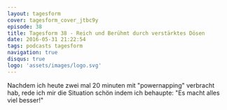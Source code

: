 ```yaml
---
layout: tagesform
cover: tagesform_cover_jtbc9y
episode: 38
title: Tagesform 38 - Reich und Berühmt durch verstärktes Dösen
date: 2016-05-31 21:22:54
tags: podcasts tagesform 
navigation: true
disqus: true
logo: 'assets/images/logo.svg'
---
```


Nachdem ich heute zwei mal 20 minuten mit "powernapping"
verbracht hab, rede ich mir die Situation schön indem ich 
behaupte: "Es macht alles viel besser!"
